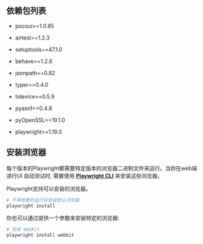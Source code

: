 ## 依赖包列表

- pocoui>=1.0.85

- airtest>=1.2.3

- setuptools~=47.1.0

- behave==1.2.6

- jsonpath==0.82

- typer==0.4.0

- tidevice==0.5.9

- pyasn1==0.4.8

- pyOpenSSL==19.1.0

- playwright>=1.19.0

  

## 安装浏览器

每个版本的Playwright都需要特定版本的浏览器二进制文件来运行。当你在web端进行UI 自动测试时, 需要使用 **[Playwright CLI](https://playwright.dev/python/docs/cli)** 来安装这些浏览器。

Playwright支持可以安装的浏览器。

```bash
# 不带参数的运行将安装默认浏览器
playwright install
```

你也可以通过提供一个参数来安装特定的浏览器:

```bash
# 安装 WebKit
playwright install webkit
```

